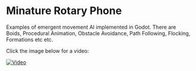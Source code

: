# Minature Rotary Phone

Examples of emergent movement AI implemented in Godot. There are Boids, Procedural Animation, Obstacle Avoidance, Path Following, Flocking, Formations etc etc.

Click the image below for a video:

[![Video](http://img.youtube.com/vi/61kGid-peqU/0.jpg)](http://www.youtube.com/watch?61kGid-peqU)
